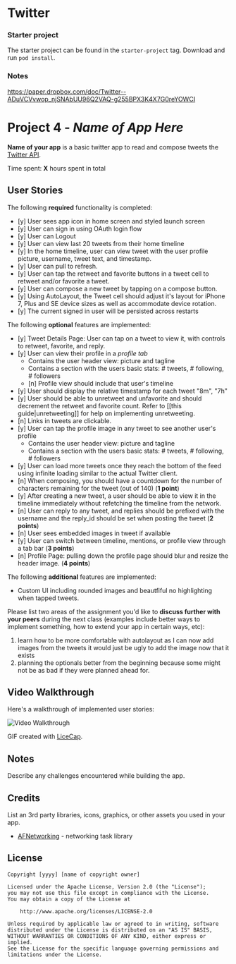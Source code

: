 # Twitter

### Starter project
The starter project can be found in the `starter-project` tag. Download and run `pod install`.


### Notes
https://paper.dropbox.com/doc/Twitter--ADuVCVvwop_njSNAbUU96Q2VAQ-g255BPX3K4X7G0reYOWCI

# Project 4 - *Name of App Here*

**Name of your app** is a basic twitter app to read and compose tweets the [Twitter API](https://apps.twitter.com/).

Time spent: **X** hours spent in total

## User Stories

The following **required** functionality is completed:

- [y] User sees app icon in home screen and styled launch screen
- [y] User can sign in using OAuth login flow
- [y] User can Logout
- [y] User can view last 20 tweets from their home timeline
- [y] In the home timeline, user can view tweet with the user profile picture, username, tweet text, and timestamp.
- [y] User can pull to refresh.
- [y] User can tap the retweet and favorite buttons in a tweet cell to retweet and/or favorite a tweet.
- [y] User can compose a new tweet by tapping on a compose button.
- [y] Using AutoLayout, the Tweet cell should adjust it's layout for iPhone 7, Plus and SE device sizes as well as accommodate device rotation.
- [y] The current signed in user will be persisted across restarts

The following **optional** features are implemented:

- [y] Tweet Details Page: User can tap on a tweet to view it, with controls to retweet, favorite, and reply.
- [y] User can view their profile in a *profile tab*
   - Contains the user header view: picture and tagline
   - Contains a section with the users basic stats: # tweets, # following, # followers
   - [n] Profile view should include that user's timeline
- [y] User should display the relative timestamp for each tweet "8m", "7h"
- [y] User should be able to unretweet and unfavorite and should decrement the retweet and favorite count. Refer to [[this guide|unretweeting]] for help on implementing unretweeting.
- [n] Links in tweets are clickable.
- [y] User can tap the profile image in any tweet to see another user's profile
   - Contains the user header view: picture and tagline
   - Contains a section with the users basic stats: # tweets, # following, # followers
- [y] User can load more tweets once they reach the bottom of the feed using infinite loading similar to the actual Twitter client.
- [n] When composing, you should have a countdown for the number of characters remaining for the tweet (out of 140) (**1 point**)
- [y] After creating a new tweet, a user should be able to view it in the timeline immediately without refetching the timeline from the network.
- [n] User can reply to any tweet, and replies should be prefixed with the username and the reply_id should be set when posting the tweet (**2 points**)
- [n] User sees embedded images in tweet if available 
- [y] User can switch between timeline, mentions, or profile view through a tab bar (**3 points**)
- [n] Profile Page: pulling down the profile page should blur and resize the header image. (**4 points**)


The following **additional** features are implemented:

- Custom UI including rounded images and beautfiful no highlighting when tapped tweets.

Please list two areas of the assignment you'd like to **discuss further with your peers** during the next class (examples include better ways to implement something, how to extend your app in certain ways, etc):

1. learn how to be more comfortable with autolayout as I can now add images from the tweets it would just be ugly to add the image now that it exists
2. planning the optionals better from the beginning because some might not be as bad if they were planned ahead for.

## Video Walkthrough

Here's a walkthrough of implemented user stories:

<img src='twitter\ GIFs/twitter\ launch.gif' title='Start View' width='' alt='Video Walkthrough' />

GIF created with [LiceCap](http://www.cockos.com/licecap/).

## Notes

Describe any challenges encountered while building the app.

## Credits

List an 3rd party libraries, icons, graphics, or other assets you used in your app.

- [AFNetworking](https://github.com/AFNetworking/AFNetworking) - networking task library

## License

    Copyright [yyyy] [name of copyright owner]

    Licensed under the Apache License, Version 2.0 (the "License");
    you may not use this file except in compliance with the License.
    You may obtain a copy of the License at

        http://www.apache.org/licenses/LICENSE-2.0

    Unless required by applicable law or agreed to in writing, software
    distributed under the License is distributed on an "AS IS" BASIS,
    WITHOUT WARRANTIES OR CONDITIONS OF ANY KIND, either express or implied.
    See the License for the specific language governing permissions and
    limitations under the License.
